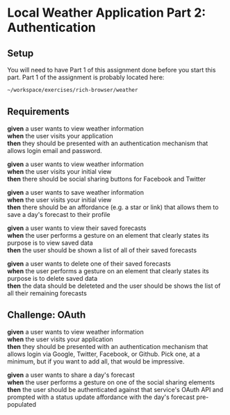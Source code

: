 # Local Weather Application Part 2: Authentication

## Setup

You will need to have Part 1 of this assignment done before you start this part.  Part 1 of the assignment is probably located here:

```bash
~/workspace/exercises/rich-browser/weather
```

## Requirements

**given** a user wants to view weather information<br/>
**when** the user visits your application<br/>
**then** they should be presented with an authentication mechanism that allows login email and password.

**given** a user wants to view weather information<br/>
**when** the user visits your initial view<br/>
**then** there should be social sharing buttons for Facebook and Twitter

**given** a user wants to save weather information<br/>
**when** the user visits your initial view<br/>
**then** there should be an affordance (e.g. a star or link) that allows them to save a day's forecast to their profile

**given** a user wants to view their saved forecasts<br/>
**when** the user performs a gesture on an element that clearly states its purpose is to view saved data<br/>
**then** the user should be shown a list of all of their saved forecasts

**given** a user wants to delete one of their saved forecasts<br/>
**when** the user performs a gesture on an element that clearly states its purpose is to delete saved data<br/>
**then** the data should be deleteted and the user should be shows the list of all their remaining forecasts


## Challenge: OAuth
**given** a user wants to view weather information<br/>
**when** the user visits your application<br/>
**then** they should be presented with an authentication mechanism that allows login via Google, Twitter, Facebook, or Github. Pick one, at a minimum, but if you want to add all, that would be impressive.

**given** a user wants to share a day's forecast<br/>
**when** the user performs a gesture on one of the social sharing elements<br/>
**then** the user should be authenticated against that service's OAuth API and prompted with a status update affordance with the day's forecast pre-populated
